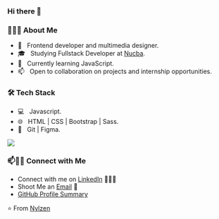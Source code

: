 ### Hi there 👋

<!--
**nylzen/nylzen** is a ✨ _special_ ✨ repository because its `README.md` (this file) appears on your GitHub profile.

Here are some ideas to get you started:

- 🔭 I’m currently working on ...
- 🌱 I’m currently learning ...
- 👯 I’m looking to collaborate on ...
- 🤔 I’m looking for help with ...
- 💬 Ask me about ...
- 📫 How to reach me: ...
- 😄 Pronouns: ...
- ⚡ Fun fact: ...
-->

<h3> 👨🏻‍💻 About Me </h3>

- 🤔 &nbsp; Frontend developer and multimedia designer.
- 🎓 &nbsp; Studying Fullstack Developer at [Nucba](https://nucba.com.ar/).
- 🌱 &nbsp; Currently learning JavaScript.
- 📫 &nbsp; Open to collaboration on projects and internship opportunities.

<h3>🛠 Tech Stack</h3>

- 💻 &nbsp; Javascript.
- 🌐 &nbsp; HTML | CSS | Bootstrap | Sass.
- 🔧 &nbsp; Git | Figma.

![](https://laurencteffeau.files.wordpress.com/2020/07/firecomputergliphy.gif)

<!-- ![github stats](https://github-readme-stats.vercel.app/api?username=nylzen&show_icons=true)-->

### 📫🤝🏻 Connect with Me

 - Connect with me on [LinkedIn](https://www.linkedin.com/in/nelsontugores/) 👨🏻‍💻
 - Shoot Me an [Email](mailto:tugoresn@gmail.com) 💌
 - [GitHub Profile Summary](https://profile-summary-for-github.com/user/nylzen)




 ⭐️ From [Nylzen](https://github.com/[nylzen])
